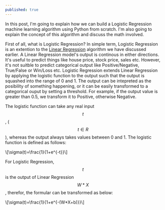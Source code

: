 ```yaml
---
published: true
---
```

In this post, I'm going to explain how we can build a Logistic Regression machine learning algorithm using Python from scratch. I'm also going to explain the concept of this algorithm and discuss the math involved.

First of all, what is Logistic Regression? In simple term, Logistic Regression is an extention to the [Linear Regression](https://allen-q.github.io/Implement-Linear-Regression-in-Python-From-Scratch) algorithm we have discussed earlier. A Linear Regression model's output is continous in either directions. It's useful to predict things like house price, stock price, sales etc. However, it's not suitble to predict categorical output like Positive/Negative, True/False or Win/Loss etc. Logistic Regression extends Linear Regression by applying the logistic function to the output such that the output is squashed into the range of 0 and 1. The output can be intepreted as the posibility of something happening, or it can be easily transformed to a categorical ouput by setting a threshold. For example, if the output value is greater than 0.5, we transform it to Positive, otherwise Negative. 

The logistic function can take any real input $$t$$, ($$t \in R$$), whereas the output always takes values between 0 and 1. The logistic function is defined as follows:

\\[\sigma(t)=\frac{1}{1+e^{-t}}\\]

For Logistic Regression, $$t$$ is the output of Linear Regression $$W*X$$, therefor, the formular can be transformed as below:

\\[\sigma(t)=\frac{1}{1+e^{-(W*X+b)}}\\]